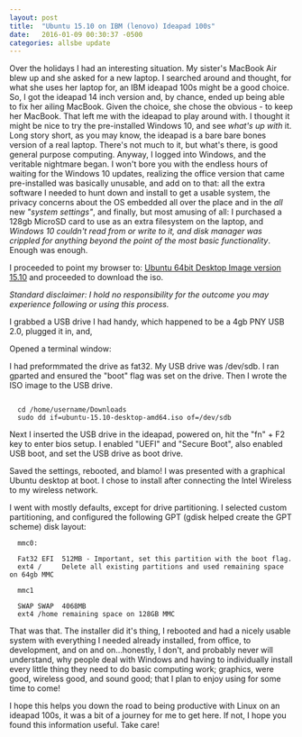 ```yaml
---
layout: post
title:  "Ubuntu 15.10 on IBM (lenovo) Ideapad 100s"
date:   2016-01-09 00:30:37 -0500
categories: allsbe update
---
```

Over the holidays I had an interesting situation.  My sister's MacBook Air blew up and she asked for a new laptop.  I searched around and thought, for what she uses her laptop for, an IBM ideapad 100s might be a good choice.  So, I got the ideapad 14 inch version and, by chance, ended up being able to fix her ailing MacBook.  Given the choice, she chose the obvious - to keep her MacBook.  That left me with the ideapad to play around with.  I thought it might be nice to try the pre-installed Windows 10, and see *what's up with* it.  Long story short, as you may know, the ideapad is a bare bare bones version of a real laptop.  There's not much to it, but what's there, is good general purpose computing.  Anyway, I logged into Windows, and the veritable nightmare began.  I won't bore you with the endless hours of waiting for the Windows 10 updates, realizing the office version that came pre-installed was basically unusable, and add on to that: all the extra software I needed to hunt down and install to get a usable system, the privacy concerns about the OS embedded all over the place and in the *all* new *"system settings"*, and finally, but most amusing of all:  I purchased a 128gb MicroSD card to use as an extra filesystem on the laptop, and *Windows 10 couldn't read from or write to it, and disk manager was crippled for anything beyond the point of the most basic functionality*.  Enough was enough.

I proceeded to point my browser to:  [Ubuntu 64bit Desktop Image version 15.10](http://mirror.pnl.gov/releases/15.10/ubuntu-15.10-desktop-amd64.iso) and proceeded to download the iso.

*Standard disclaimer:  I hold no responsibility for the outcome you may experience following or using this process.*

I grabbed a USB drive I had handy, which happened to be a 4gb PNY USB 2.0, plugged it in, and,

Opened a terminal window:

I had preformmated the drive as fat32.
My USB drive was /dev/sdb.  I ran gparted and ensured the "boot" flag was set on the drive.  Then I wrote the ISO image to the USB drive.

```

  cd /home/username/Downloads
  sudo dd if=ubuntu-15.10-desktop-amd64.iso of=/dev/sdb
```


Next I inserted the USB drive in the ideapad, powered on, hit the "fn" + F2 key to enter bios setup.  I enabled "UEFI" and "Secure Boot", also enabled USB boot, and set the USB drive as boot drive.


Saved the settings, rebooted, and blamo!  I was presented with a graphical Ubuntu desktop at boot.  I chose to install after connecting the Intel Wireless to my wireless network.

I went with mostly defaults, except for drive partitioning.  I selected custom partitioning, and configured the following GPT (gdisk helped create the GPT scheme) disk layout:
```
  mmc0:

  Fat32 EFI  512MB - Important, set this partition with the boot flag.
  ext4 /     Delete all existing partitions and used remaining space on 64gb MMC

  mmc1

  SWAP SWAP  4068MB
  ext4 /home remaining space on 128GB MMC
```

That was that.  The installer did it's thing, I rebooted and had a nicely usable system with everything I needed already installed, from office, to development, and on and on...honestly, I don't, and probably never will understand, why people deal with Windows and having to individually install every little thing they need to do basic computing work; graphics, were good, wireless good, and sound good; that I plan to enjoy using for some time to come!

I hope this helps you down the road to being productive with Linux on an ideapad 100s, it was a bit of a journey for me to get here.  If not, I hope you found this information useful.  Take care!
